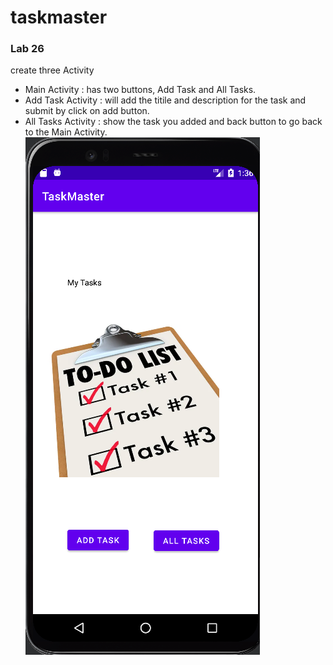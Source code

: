 # taskmaster
### Lab 26 
create three Activity  
* Main Activity : has two buttons, Add Task and All Tasks.  
* Add Task Activity : will add the titile and description for the task and submit by click on add button.  
* All Tasks Activity : show the task you added and back button to go back to the Main Activity.  
![home](./screenshots/home.PNG)  